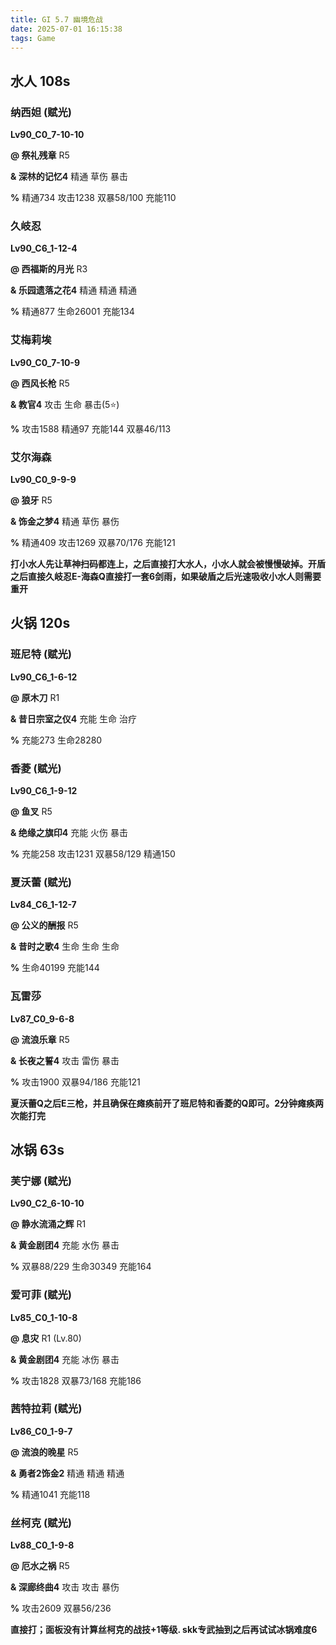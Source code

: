 ```yaml
---
title: GI 5.7 幽境危战
date: 2025-07-01 16:15:38
tags: Game
---
```




## 水人 108s

### 纳西妲 (赋光)

**Lv90_C0_7-10-10**

**@ 祭礼残章** R5

**& 深林的记忆4**  精通  草伤  暴击

**%** 精通734 攻击1238 双暴58/100 充能110

### 久岐忍

**Lv90_C6_1-12-4**

**@ 西福斯的月光** R3

**& 乐园遗落之花4**  精通  精通  精通

**%** 精通877 生命26001 充能134

### 艾梅莉埃

**Lv90_C0_7-10-9**

**@ 西风长枪** R5

**& 教官4**  攻击  生命  暴击(5⭐)

**%** 攻击1588 精通97 充能144 双暴46/113

### 艾尔海森

**Lv90_C0_9-9-9**

**@ 狼牙** R5

**& 饰金之梦4**  精通  草伤  暴伤

**%** 精通409 攻击1269 双暴70/176 充能121



**打小水人先让草神扫码都连上，之后直接打大水人，小水人就会被慢慢破掉。开盾之后直接久岐忍E-海森Q直接打一套6剑雨，如果破盾之后光速吸收小水人则需要重开**



## 火锅 120s

### 班尼特 (赋光)

**Lv90_C6_1-6-12**

**@ 原木刀** R1

**& 昔日宗室之仪4**  充能  生命  治疗

**%** 充能273 生命28280

### 香菱 (赋光)

**Lv90_C6_1-9-12**

**@ 鱼叉** R5

**& 绝缘之旗印4**  充能  火伤  暴击

**%** 充能258 攻击1231 双暴58/129 精通150

### 夏沃蕾 (赋光)

**Lv84_C6_1-12-7**

**@ 公义的酬报** R5

**& 昔时之歌4**  生命  生命  生命

**%** 生命40199 充能144 

### 瓦雷莎

**Lv87_C0_9-6-8**

**@ 流浪乐章** R5

**& 长夜之誓4**  攻击  雷伤  暴击

**%** 攻击1900 双暴94/186 充能121



**夏沃蕾Q之后E三枪，并且确保在瘫痪前开了班尼特和香菱的Q即可。2分钟瘫痪两次能打完**



## 冰锅 63s

### 芙宁娜 (赋光)

**Lv90_C2_6-10-10**

**@ 静水流涌之辉** R1

**& 黄金剧团4**  充能  水伤  暴击

**%** 双暴88/229 生命30349 充能164 

### 爱可菲 (赋光)

**Lv85_C0_1-10-8**

**@ 息灾** R1 (Lv.80)

**& 黄金剧团4**  充能  冰伤  暴击

**%** 攻击1828 双暴73/168 充能186

### 茜特拉莉 (赋光)

**Lv86_C0_1-9-7**

**@ 流浪的晚星** R5

**& 勇者2饰金2**   精通  精通  精通

**%** 精通1041 充能118 

### 丝柯克 (赋光)

**Lv88_C0_1-9-8**

**@ 厄水之祸** R5

**& 深廊终曲4**  攻击  攻击  暴伤

**%** 攻击2609 双暴56/236



**直接打；面板没有计算丝柯克的战技+1等级. skk专武抽到之后再试试冰锅难度6**
